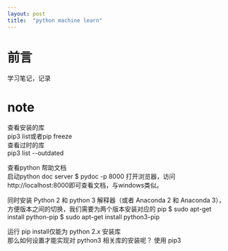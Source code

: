 ```yaml
---
layout: post
title:  "python machine learn"
---
```


# 前言

学习笔记，记录
# note

查看安装的库  
pip3 list或者pip freeze  
查看过时的库  
pip3 list --outdated

查看python 帮助文档  
启动python doc server $ pydoc -p 8000 打开浏览器，访问http://localhost:8000即可查看文档，与windows类似。

同时安装 Python 2 和 python 3 解释器（或者 Anaconda 2 和 Anaconda 3），方便版本之间的切换，我们需要为两个版本安装对应的 pip
$ sudo apt-get install python-pip
$ sudo apt-get install python3-pip

运行 pip install仅能为 python 2.x 安装库  
那么如何设置才能实现对 python3 相关库的安装呢？
使用 pip3